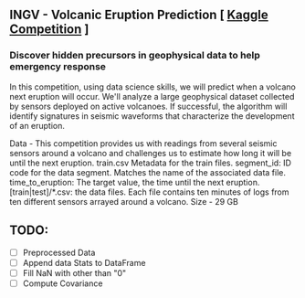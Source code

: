 ## INGV - Volcanic Eruption Prediction [ [Kaggle Competition](https://www.kaggle.com/c/predict-volcanic-eruptions-ingv-oe) ]
### Discover hidden precursors in geophysical data to help emergency response

In this competition, using  data science skills, we will  predict when a volcano next eruption will occur. 
We'll analyze a large geophysical dataset collected by sensors deployed on active volcanoes. 
If successful, the algorithm will identify signatures in seismic waveforms that characterize the development of an eruption. 

Data - 
This competition provides us with readings from several seismic sensors around a volcano and challenges us to estimate how long it will be until the next eruption. 
train.csv Metadata for the train files.
segment_id: ID code for the data segment. Matches the name of the associated data file.
time_to_eruption: The target value, the time until the next eruption.
[train|test]/*.csv: the data files. Each file contains ten minutes of logs from ten different sensors arrayed around a volcano. Size - 29 GB

## TODO:

- [ ] Preprocessed Data
- [ ] Append data Stats to DataFrame
- [ ] Fill NaN with other than "0"
- [ ] Compute Covariance
